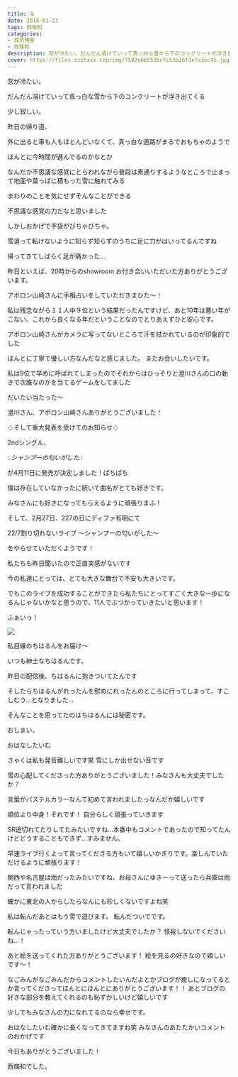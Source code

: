 ```yaml
---
title: ＆
date: 2018-01-23
tags: 西條和
categories: 
- 成员博客
- 西條和
description: 窓が冷たい。だんだん溶けていって真っ白な雪から下のコンクリートが浮き出てくる少し寂しい。昨日の帰り道、外に出ると車も人もほとんどい...
cover: https://files.zzzhxxx.top/img/7592eb6553bcfc53b26f3e7a3ec45.jpg 
---
```








窓が冷たい。








だんだん溶けていって真っ白な雪から下のコンクリートが浮き出てくる





少し寂しい。









昨日の帰り道、

外に出ると車も人もほとんどいなくて、真っ白な道路がまるでおもちゃのようで





ほんとに今時間が進んでるのかなとか








なんだか不思議な感覚にとらわれながら普段は素通りするようなところで止まって地面や葉っぱに積もった雪に触れてみる






まわりのことを気にせずそんなことができる






不思議な感覚の力だなと思いました 







しかしおかげで手袋がびちゃびちゃ。














雪道って転けないように知らず知らずのうちに足に力がはいってるんですね




帰ってきてしばらく足が痛かった…








昨日といえば、20時からのshowroom お付き合いいただいた方ありがとうございます。








アポロン山崎さんに手相占いをしていただきまひた〜！





私は残念ながら１１人中９位という結果だったんですけど、あと10年は悪い年がこない、これから良くなる年だということなのでとりあえずひと安心です。







アポロン山崎さんがカメラに写ってないところで汗を拭かれているのが印象的でした




ほんとに丁寧で優しい方なんだなと感じました。
またお会いしたいです。







私は9位で早めに呼ばれてしまったのでそれからはひっそりと澄川さんの口の動きで次誰なのかを当てるゲームをしてました



だいたい当たった〜





澄川さん、アポロン山崎さんありがとうございました！








♢そして重大発表を受けてのお知らせ♢






2ndシングル、




*:.シャンプーの匂いがした.:*




が4月11日に発売が決定しました！ぱちぱち






僕は存在していなかったに続いて曲名がとても好きです。


みなさんにも好きになってもらえるように頑張りまふ！








そして、2月27日、227の日にディファ有明にて




22/7割り切れないライブ
〜シャンプーの匂いがした〜






をやらせていただくようです！




私たちも昨日聞いたので正直実感がないです




今の私達にとっては、とても大きな舞台で不安も大きいです。





でもこのライブを成功することができたら私たちにとってすごく大きな一歩になるんじゃないかなと思うので、11人でぶつかっていきたいと思います！











ふぁいっ！

![](https://files.zzzhxxx.top/img/7592eb6553bcfc53b26f3e7a3ec45.jpg)





私目線のちはるんをお届け〜





いつも紳士なちはるんです。





昨日の配信後、ちはるんに抱きついてたんです






そしたらちはるんがれったんを慰めにれったんのところに行ってしまって、すこしむう…となりました…







そんなことを思ってたのはちはるんには秘密です。







おしまい。







おはなしたいむ





さゃくは私も発音難しいです笑
雪にしか出せない音です




雪の心配してくださった方ありがとうございました！みなさんも大丈夫でしたか？





言葉がパステルカラーなんて初めて言われましたっなんだか嬉しいです




順位より中身！それです！
自分らしく頑張っていきます



SR途切れてたりしてたみたいですね…本番中もコメントであったので知ってたんけどどうすることもできず…すみません。



早速ライブ行くよって言ってくださる方もいて嬉しいかぎりです。楽しんでいただけるように頑張ります！





関西や名古屋は雨だったみたいですね、お母さんにゆきーって送ったら兵庫は雨だって言われました

確かに東北の人からしたらなんにも珍しくないですよね笑



私は転んだあとはもう雪で遊びます。
転んだついでです。


転んじゃったっていう方いましたけど大丈夫でしたか？
怪我しないでくださいね…！





あと絵を送ってくれた方ありがとうございます！
絵を見るの好きなので嬉しいです〜！



なごみんがなごみんだからコメントしたいんだよとかブログが癒しになってるとか言ってくださってほんとにほんとにありがとうございます！！
あとブログの好きな部分を教えてくれるのも恥ずかしいけど嬉しいです




少しでもみなさんの力になれてるのなら幸せです。


おはなしたいむ確かに長くなってきてますね笑
みなさんのあたたかいコメントのおかげです






今日もありがとうございました！





西條和でした。


